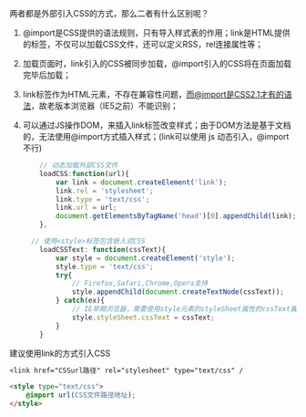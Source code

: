 两者都是外部引入CSS的方式，那么二者有什么区别呢？

1. @import是CSS提供的语法规则，只有导入样式表的作用；link是HTML提供的标签，不仅可以加载CSS文件，还可以定义RSS，rel连接属性等；

2. 加载页面时，link引入的CSS被同步加载，@import引入的CSS将在页面加载完毕后加载；

3. link标签作为HTML元素，不存在兼容性问题，而@import是CSS2.1才有的语法，故老版本浏览器（IE5之前）不能识别；

4. 可以通过JS操作DOM，来插入link标签改变样式；由于DOM方法是基于文档的，无法使用@import方式插入样式；(link可以使用 js 动态引入，@import不行)

   ```javascript
       // 动态加载外部CSS文件
       loadCSS:function(url){
           var link = document.createElement('link');
           link.rel = 'stylesheet';
           link.type = 'text/css';
           link.url = url;
           document.getElementsByTagName('head')[0].appendChild(link);
       },
   ```

   ```javascript
     // 使用<style>标签包含嵌入式CSS
       loadCSSText: function(cssText){
           var style = document.createElement('style');
           style.type = 'text/css';
           try{
               // Firefox,Safari,Chrome,Opera支持
               style.appendChild(document.createTextNode(cssText));
           } catch(ex){
               // IE早期浏览器，需要使用style元素的styleSheet属性的cssText属性
               style.styleSheet.cssText = cssText;
           }
       }
   ```

   

建议使用link的方式引入CSS

```css
<link href="CSSurl路径" rel="stylesheet" type="text/css" /
```



```html
<style type="text/css">
	@import url(CSS文件路径地址);
</style>
```

